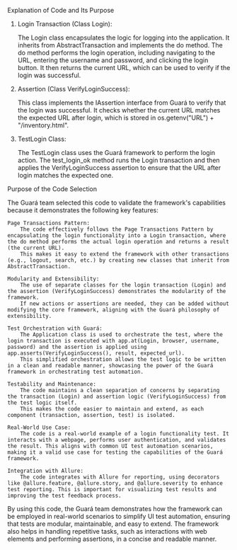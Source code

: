 Explanation of Code and Its Purpose
1. Login Transaction (Class Login):

    The Login class encapsulates the logic for logging into the application.
    It inherits from AbstractTransaction and implements the do method.
    The do method performs the login operation, including navigating to the URL, entering the username and password, and clicking the login button. It then returns the current URL, which can be used to verify if the login was successful.

2. Assertion (Class VerifyLoginSuccess):

    This class implements the IAssertion interface from Guará to verify that the login was successful.
    It checks whether the current URL matches the expected URL after login, which is stored in os.getenv("URL") + "/inventory.html".

3. TestLogin Class:

    The TestLogin class uses the Guará framework to perform the login action.
    The test_login_ok method runs the Login transaction and then applies the VerifyLoginSuccess assertion to ensure that the URL after login matches the expected one.

Purpose of the Code Selection

The Guará team selected this code to validate the framework's capabilities because it demonstrates the following key features:

    Page Transactions Pattern:
        The code effectively follows the Page Transactions Pattern by encapsulating the login functionality into a Login transaction, where the do method performs the actual login operation and returns a result (the current URL).
        This makes it easy to extend the framework with other transactions (e.g., logout, search, etc.) by creating new classes that inherit from AbstractTransaction.

    Modularity and Extensibility:
        The use of separate classes for the login transaction (Login) and the assertion (VerifyLoginSuccess) demonstrates the modularity of the framework.
        If new actions or assertions are needed, they can be added without modifying the core framework, aligning with the Guará philosophy of extensibility.

    Test Orchestration with Guará:
        The Application class is used to orchestrate the test, where the login transaction is executed with app.at(Login, browser, username, password) and the assertion is applied using app.asserts(VerifyLoginSuccess(), result, expected_url).
        This simplified orchestration allows the test logic to be written in a clean and readable manner, showcasing the power of the Guará framework in orchestrating test automation.

    Testability and Maintenance:
        The code maintains a clean separation of concerns by separating the transaction (Login) and assertion logic (VerifyLoginSuccess) from the test logic itself.
        This makes the code easier to maintain and extend, as each component (transaction, assertion, test) is isolated.

    Real-World Use Case:
        The code is a real-world example of a login functionality test. It interacts with a webpage, performs user authentication, and validates the result. This aligns with common UI test automation scenarios, making it a valid use case for testing the capabilities of the Guará framework.

    Integration with Allure:
        The code integrates with Allure for reporting, using decorators like @allure.feature, @allure.story, and @allure.severity to enhance test reporting. This is important for visualizing test results and improving the test feedback process.

By using this code, the Guará team demonstrates how the framework can be employed in real-world scenarios to simplify UI test automation, ensuring that tests are modular, maintainable, and easy to extend. The framework also helps in handling repetitive tasks, such as interactions with web elements and performing assertions, in a concise and readable manner.
